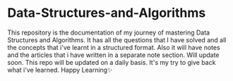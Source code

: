 # Data-Structures-and-Algorithms

This repository is the documentation of my journey of mastering Data Structures and Algorithms.
It has all the questions that I have solved and all the concepts that i've learnt in a structured format.
Also it will have notes and the articles that i have written in a separate note section. Will update soon.
This repo will be updated on a daily basis. It's my try to give back what i've learned. Happy Learning✨
